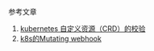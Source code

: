 参考文章

1. [kubernetes 自定义资源（CRD）的校验](https://blog.tianfeiyu.com/2019/07/02/k8s_crd_verify/)
2. [k8s的Mutating webhook](https://www.jianshu.com/p/a76e8f7d13b7)
